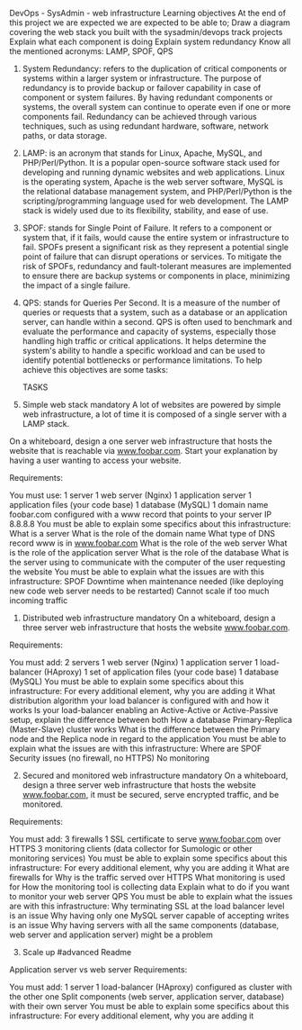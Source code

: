 DevOps - SysAdmin - web infrastructure
	Learning objectives
At the end of this project we are expected we are expected to be able to;
Draw a diagram covering the web stack you built with the sysadmin/devops track projects
Explain what each component is doing
Explain system redundancy
Know all the mentioned acronyms: LAMP, SPOF, QPS
1. System Redundancy: refers to the duplication of critical components or systems within a larger system or infrastructure. The purpose of redundancy is to provide backup or failover capability in case of component or system failures. By having redundant components or systems, the overall system can continue to operate even if one or more components fail. Redundancy can be achieved through various techniques, such as using redundant hardware, software, network paths, or data storage.

2. LAMP: is an acronym that stands for Linux, Apache, MySQL, and PHP/Perl/Python. It is a popular open-source software stack used for developing and running dynamic websites and web applications. Linux is the operating system, Apache is the web server software, MySQL is the relational database management system, and PHP/Perl/Python is the scripting/programming language used for web development. The LAMP stack is widely used due to its flexibility, stability, and ease of use.

3. SPOF: stands for Single Point of Failure. It refers to a component or system that, if it fails, would cause the entire system or infrastructure to fail. SPOFs present a significant risk as they represent a potential single point of failure that can disrupt operations or services. To mitigate the risk of SPOFs, redundancy and fault-tolerant measures are implemented to ensure there are backup systems or components in place, minimizing the impact of a single failure.

4. QPS: stands for Queries Per Second. It is a measure of the number of queries or requests that a system, such as a database or an application server, can handle within a second. QPS is often used to benchmark and evaluate the performance and capacity of systems, especially those handling high traffic or critical applications. It helps determine the system's ability to handle a specific workload and can be used to identify potential bottlenecks or performance limitations.
To help achieve this objectives are some tasks:
	
	TASKS
0. Simple web stack
mandatory
A lot of websites are powered by simple web infrastructure, a lot of time it is composed of a single server with a LAMP stack.

On a whiteboard, design a one server web infrastructure that hosts the website that is reachable via www.foobar.com. Start your explanation by having a user wanting to access your website.

Requirements:

You must use:
1 server
1 web server (Nginx)
1 application server
1 application files (your code base)
1 database (MySQL)
1 domain name foobar.com configured with a www record that points to your server IP 8.8.8.8
You must be able to explain some specifics about this infrastructure:
What is a server
What is the role of the domain name
What type of DNS record www is in www.foobar.com
What is the role of the web server
What is the role of the application server
What is the role of the database
What is the server using to communicate with the computer of the user requesting the website
You must be able to explain what the issues are with this infrastructure:
SPOF
Downtime when maintenance needed (like deploying new code web server needs to be restarted)
Cannot scale if too much incoming traffic


1. Distributed web infrastructure
mandatory
On a whiteboard, design a three server web infrastructure that hosts the website www.foobar.com.

Requirements:

You must add:
2 servers
1 web server (Nginx)
1 application server
1 load-balancer (HAproxy)
1 set of application files (your code base)
1 database (MySQL)
You must be able to explain some specifics about this infrastructure:
For every additional element, why you are adding it
What distribution algorithm your load balancer is configured with and how it works
Is your load-balancer enabling an Active-Active or Active-Passive setup, explain the difference between both
How a database Primary-Replica (Master-Slave) cluster works
What is the difference between the Primary node and the Replica node in regard to the application
You must be able to explain what the issues are with this infrastructure:
Where are SPOF
Security issues (no firewall, no HTTPS)
No monitoring


2. Secured and monitored web infrastructure
mandatory
On a whiteboard, design a three server web infrastructure that hosts the website www.foobar.com, it must be secured, serve encrypted traffic, and be monitored.

Requirements:

You must add:
3 firewalls
1 SSL certificate to serve www.foobar.com over HTTPS
3 monitoring clients (data collector for Sumologic or other monitoring services)
You must be able to explain some specifics about this infrastructure:
For every additional element, why you are adding it
What are firewalls for
Why is the traffic served over HTTPS
What monitoring is used for
How the monitoring tool is collecting data
Explain what to do if you want to monitor your web server QPS
You must be able to explain what the issues are with this infrastructure:
Why terminating SSL at the load balancer level is an issue
Why having only one MySQL server capable of accepting writes is an issue
Why having servers with all the same components (database, web server and application server) might be a problem

3. Scale up
#advanced
Readme

Application server vs web server
Requirements:

You must add:
1 server
1 load-balancer (HAproxy) configured as cluster with the other one
Split components (web server, application server, database) with their own server
You must be able to explain some specifics about this infrastructure:
For every additional element, why you are adding it

